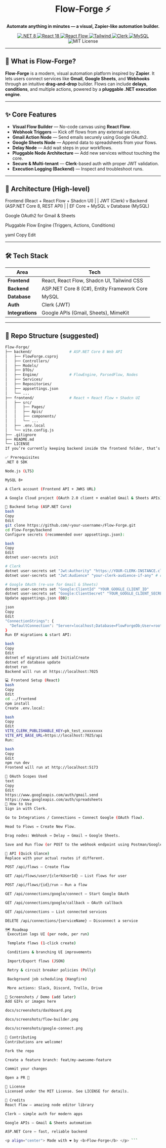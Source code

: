 <h1 align="center">Flow‑Forge ⚡</h1>
<p align="center">
  <b>Automate anything in minutes — a visual, Zapier-like automation builder.</b>
</p>

<p align="center">
  <a href="https://dotnet.microsoft.com/download/dotnet/8.0">
    <img src="https://img.shields.io/badge/.NET-8.0-512BD4?logo=dotnet&logoColor=white" alt=".NET 8" />
  </a>
  <a href="https://react.dev/">
    <img src="https://img.shields.io/badge/React-18-61DAFB?logo=react&logoColor=black" alt="React 18" />
  </a>
  <a href="https://reactflow.dev/">
    <img src="https://img.shields.io/badge/React%20Flow-latest-000000?logo=react&logoColor=white" alt="React Flow" />
  </a>
  <a href="https://tailwindcss.com/">
    <img src="https://img.shields.io/badge/TailwindCSS-latest-06B6D4?logo=tailwindcss&logoColor=white" alt="Tailwind" />
  </a>
  <a href="https://clerk.com/">
    <img src="https://img.shields.io/badge/Auth-Clerk-6C47FF?logo=clerk&logoColor=white" alt="Clerk" />
  </a>
  <a href="https://www.mysql.com/">
    <img src="https://img.shields.io/badge/MySQL-8-4479A1?logo=mysql&logoColor=white" alt="MySQL" />
  </a>
  <img src="https://img.shields.io/badge/License-MIT-green" alt="MIT License" />
</p>

---

## 🚀 What is Flow‑Forge?

**Flow‑Forge** is a modern, visual automation platform inspired by **Zapier**. It lets users connect services like **Gmail**, **Google Sheets**, and **Webhooks** through an intuitive **drag‑and‑drop** builder. Flows can include **delays**, **conditions**, and multiple actions, powered by a **pluggable .NET execution engine**.

---

## ✨ Core Features

- **Visual Flow Builder** — No-code canvas using **React Flow**.
- **Webhook Triggers** — Kick off flows from any external service.
- **Gmail Action Node** — Send emails securely using Google OAuth2.
- **Google Sheets Node** — Append data to spreadsheets from your flows.
- **Delay Node** — Add wait steps in your workflows.
- **Pluggable Node Architecture** — Add new services without touching the core.
- **Secure & Multi-tenant** — **Clerk**-based auth with proper JWT validation.
- **Execution Logging (Backend)** — Inspect and troubleshoot runs.

---

## 🧱 Architecture (High-level)

Frontend (React + React Flow + Shadcn UI)
|
| JWT (Clerk)
v
Backend (ASP.NET Core 8, REST API)
|
| EF Core + MySQL
v
Database (MySQL)

Google OAuth2 for Gmail & Sheets

Pluggable Flow Engine (Triggers, Actions, Conditions)

yaml
Copy
Edit

---

## 🛠 Tech Stack

| Area        | Tech                                                                 |
|-------------|----------------------------------------------------------------------|
| **Frontend**| React, React Flow, Shadcn UI, Tailwind CSS                           |
| **Backend** | ASP.NET Core 8 (C#), Entity Framework Core                           |
| **Database**| MySQL                                                                 |
| **Auth**    | Clerk (JWT)                                                          |
| **Integrations** | Google APIs (Gmail, Sheets), MimeKit                            |

---

## 📂 Repo Structure (suggested)

```bash
Flow-Forge/
├── backend/                 # ASP.NET Core 8 Web API
│   ├── FlowForge.csproj
│   ├── Controllers/
│   ├── Models/
│   ├── DTOs/
│   ├── Engine/              # FlowEngine, ParsedFlow, Nodes
│   ├── Services/
│   ├── Repositories/
│   ├── appsettings.json
│   └── ...
├── frontend/                # React + React Flow + Shadcn UI
│   ├── src/
│   │   ├── Pages/
│   │   ├── Apis/
│   │   ├── components/
│   │   └── ...
│   ├── .env.local
│   └── vite.config.js
├── .gitignore
├── README.md
└── LICENSE
If you’re currently keeping backend inside the frontend folder, that’s OK—just explain it in this README. You can restructure later.

✅ Prerequisites
.NET 8 SDK

Node.js (LTS)

MySQL 8+

A Clerk account (Frontend API + JWKS URL)

A Google Cloud project (OAuth 2.0 client + enabled Gmail & Sheets APIs)

🔧 Backend Setup (ASP.NET Core)
bash
Copy
Edit
git clone https://github.com/<your-username>/Flow-Forge.git
cd Flow-Forge/backend
Configure secrets (recommended over appsettings.json):

bash
Copy
Edit
dotnet user-secrets init

# Clerk
dotnet user-secrets set "Jwt:Authority" "https://YOUR-CLERK-INSTANCE.clerk.accounts.dev"
dotnet user-secrets set "Jwt:Audience" "your-clerk-audience-if-any" # optional

# Google OAuth (re-use for Gmail & Sheets)
dotnet user-secrets set "Google:ClientId" "YOUR_GOOGLE_CLIENT_ID"
dotnet user-secrets set "Google:ClientSecret" "YOUR_GOOGLE_CLIENT_SECRET"
Update appsettings.json (DB):

json
Copy
Edit
"ConnectionStrings": {
  "DefaultConnection": "Server=localhost;Database=FlowForgeDb;User=root;Password=YOUR_PASSWORD;"
}
Run EF migrations & start API:

bash
Copy
Edit
dotnet ef migrations add InitialCreate
dotnet ef database update
dotnet run
Backend will run at https://localhost:7025

💻 Frontend Setup (React)
bash
Copy
Edit
cd ../frontend
npm install
Create .env.local:

bash
Copy
Edit
VITE_CLERK_PUBLISHABLE_KEY=pk_test_xxxxxxxxx
VITE_API_BASE_URL=https://localhost:7025/api
Run:

bash
Copy
Edit
npm run dev
Frontend will run at http://localhost:5173

🔐 OAuth Scopes Used
text
Copy
Edit
https://www.googleapis.com/auth/gmail.send
https://www.googleapis.com/auth/spreadsheets
🧪 How to Use
Sign in with Clerk.

Go to Integrations / Connections → Connect Google (OAuth flow).

Head to Flows → Create New Flow.

Drag nodes: Webhook → Delay → Gmail → Google Sheets.

Save and Run flow (or POST to the webhook endpoint using Postman/Google Forms).

🧭 API (Quick Glance)
Replace with your actual routes if different.

POST /api/flows – Create flow

GET /api/flows/user/{clerkUserId} – List flows for user

POST /api/flows/{id}/run – Run a flow

GET /api/connections/google/connect – Start Google OAuth

GET /api/connections/google/callback – OAuth callback

GET /api/connections – List connected services

DELETE /api/connections/{serviceName} – Disconnect a service

🗺️ Roadmap
 Execution logs UI (per node, per run)

 Template flows (1-click create)

 Conditions & branching UI improvements

 Import/Export flows (JSON)

 Retry & circuit breaker policies (Polly)

 Background job scheduling (Hangfire)

 More actions: Slack, Discord, Trello, Drive

📸 Screenshots / Demo (add later)
Add GIFs or images here

docs/screenshots/dashboard.png

docs/screenshots/flow-builder.png

docs/screenshots/google-connect.png

🤝 Contributing
Contributions are welcome!

Fork the repo

Create a feature branch: feat/my-awesome-feature

Commit your changes

Open a PR 🎉

📜 License
Licensed under the MIT License. See LICENSE for details.

🙌 Credits
React Flow – amazing node editor library

Clerk – simple auth for modern apps

Google APIs – Gmail & Sheets automation

ASP.NET Core – fast, reliable backend

<p align="center"> Made with ❤️ by <b>Flow‑Forge</b> </p> ```
